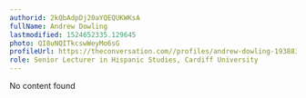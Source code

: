 ```yaml
---
authorid: 2kQbAdpDj20aYQEQUKWKsA
fullName: Andrew Dowling
lastmodified: 1524652335.129645
photo: QI8uNQITkcswWeyMo6sG
profileUrl: https://theconversation.com//profiles/andrew-dowling-193883
role: Senior Lecturer in Hispanic Studies, Cardiff University
---
```

No content found